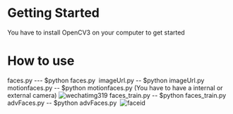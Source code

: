 # Getting Started
You have to install OpenCV3 on your computer to get started
# How to use
faces.py --- $python faces.py <image>
imageUrl.py -- $python imageUrl.py <your image URL>
motionfaces.py -- $python motionfaces.py (You have to have a internal or external camera)
![wechatimg319](https://user-images.githubusercontent.com/26265613/44321390-5b69f180-a40d-11e8-804b-f978543da812.jpeg)
faces_train.py -- $python faces_train.py 
advFaces.py -- $python advFaces.py <image>
![faceid](https://user-images.githubusercontent.com/26265613/44321301-cc5cd980-a40c-11e8-8116-d0b2ad1642f2.jpg)
